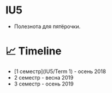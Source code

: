# IU5
* Полезнота для пятёрочки.

# 📈 Timeline
* [1 семестр](IU5/Term 1) - осень 2018
* 2 семестр - весна 2019
* 3 семестр - осень 2019
